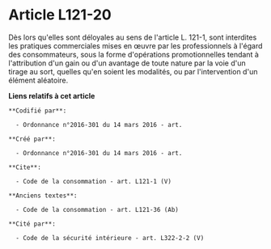 # Article L121-20

Dès lors qu'elles sont déloyales au sens de l'article L. 121-1, sont interdites les pratiques commerciales mises en œuvre par
les professionnels à l'égard des consommateurs, sous la forme d'opérations promotionnelles tendant à l'attribution d'un gain
ou d'un avantage de toute nature par la voie d'un tirage au sort, quelles qu'en soient les modalités, ou par l'intervention
d'un élément aléatoire.

**Liens relatifs à cet article**

	**Codifié par**:

	  - Ordonnance n°2016-301 du 14 mars 2016 - art.

	**Créé par**:

	  - Ordonnance n°2016-301 du 14 mars 2016 - art.

	**Cite**:

	  - Code de la consommation - art. L121-1 (V)

	**Anciens textes**:

	  - Code de la consommation - art. L121-36 (Ab)

	**Cité par**:

	  - Code de la sécurité intérieure - art. L322-2-2 (V)
